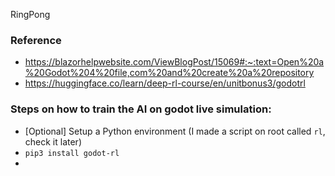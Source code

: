 RingPong

### Reference

- https://blazorhelpwebsite.com/ViewBlogPost/15069#:~:text=Open%20a%20Godot%204%20file,com%20and%20create%20a%20repository
- https://huggingface.co/learn/deep-rl-course/en/unitbonus3/godotrl


### Steps on how to train the AI on godot live simulation:
- [Optional] Setup a Python environment (I made a script on root called `rl`, check it later)
- `pip3 install godot-rl`
- 
